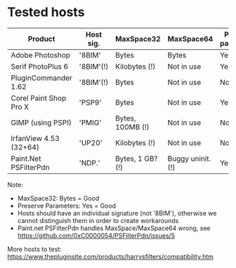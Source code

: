 Tested hosts
============

| Product                 | Host sig.   | MaxSpace32       | MaxSpace64       | Preserves parameters? | 
| ----------------------- | ----------- | ---------------- | ---------------- | --------------------- |
| Adobe Photoshop         | '8BIM'      | Bytes            | Bytes            | Yes                   |
| Serif PhotoPlus 6       | '8BIM'(!)   | Kilobytes (!)    | Not in use       | Yes                   |
| PluginCommander 1.62    | '8BIM'(!)   | Bytes            | Not in use       | No (!)                |
| Corel Paint Shop Pro X  | 'PSP9'      | Bytes            | Not in use       | Yes                   |
| GIMP (using PSPI)       | 'PMIG'      | Bytes, 100MB (!) | Not in use       | No (!)                |
| IrfanView 4.53 (32+64)  | 'UP20'      | Kilobytes (!)    | Not in use       | No (!)                |
| Paint.Net PSFilterPdn   | 'NDP.'      | Bytes, 1 GB? (!) | Buggy uninit.(!) | Yes                   |

Note:
- MaxSpace32: Bytes = Good
- Preserve Parameters: Yes = Good
- Hosts should have an individual signature (not '8BIM'), otherwise we cannot distinguish them in order to create workarounds
- Paint.net PSFilterPdn handles MaxSpace/MaxSpace64 wrong, see https://github.com/0xC0000054/PSFilterPdn/issues/5

More hosts to test:
https://www.thepluginsite.com/products/harrysfilters/compatibility.htm
